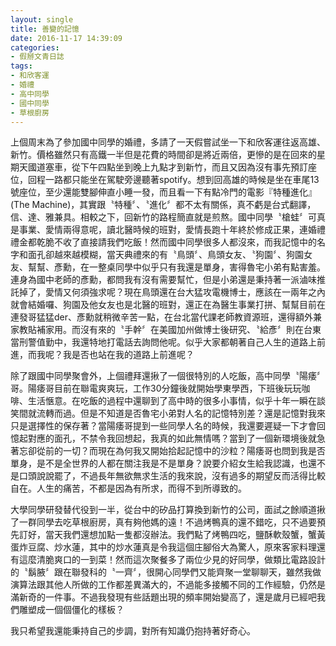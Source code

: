 ```yaml
---
layout: single
title: 善變的記憶
date: 2016-11-17 14:39:09
categories:
- 假掰文青日誌
tags:
- 和欣客運
- 婚禮
- 高中同學
- 國中同學
- 草根廚房
---
```


上個周末為了參加國中同學的婚禮，多請了一天假嘗試坐一下和欣客運往返高雄、新竹。價格雖然只有高鐵一半但是花費的時間卻是將近兩倍，更慘的是在回來的星期天國道塞車，從下午四點坐到晚上九點才到新竹，而且又因為沒有事先預訂座位，回程一路都只能坐在駕駛旁邊聽著spotify。想到回高雄的時候是坐在車尾13號座位，至少還能雙腳伸直小睡一發，而且看一下有點冷門的電影『特種進化』(The Machine)，其實跟〝特種〞、〝進化〞都不太有關係，真不虧是台式翻譯，信、達、雅兼具。相較之下，回新竹的路程簡直就是煎熬。國中同學〝槍蛙〞可真是事業、愛情兩得意呢，讀北醫時候的班對，愛情長跑十年終於修成正果，連婚禮禮金都乾脆不收了直接請我們吃飯！然而國中同學很多人都沒來，而我記憶中的名字和面孔卻越來越模糊，當天典禮來的有〝鳥頭〞、鳥頭女友、〝狗園〞、狗園女友、幫幫、彥勳，在一整桌同學中似乎只有我還是單身，害得魯宅小弟有點害羞。連身為國中老師的彥勳，都問我有沒有需要幫忙，但是小弟還是秉持著一派滷味推託掉了，愛情又何須強求呢？現在鳥頭還在台大猛攻電機博士，應該在一兩年之內就會結婚囉、狗園及他女友也是北醫的班對，還正在為醫生事業打拼、幫幫目前在連發哥猛猛der、彥勳就稍微辛苦一點，在台北當代課老師教資源班，還得額外兼家教貼補家用。而沒有來的〝手幹〞在美國加州做博士後研究、〝給彥〞則在台東當刑警值勤中，我還特地打電話去詢問他呢。似乎大家都朝著自己人生的道路上前進，而我呢？我是否也站在我的道路上前進呢？

除了跟國中同學聚會外，上個禮拜還揪了一個很特別的人吃飯，高中同學〝陽痿〞哥。陽痿哥目前在聯電爽爽玩，工作30分鐘後就開始學東學西，下班後玩玩咖啡、生活愜意。在吃飯的過程中還聊到了高中時的很多小事情，似乎十年一瞬在談笑間就流轉而過。但是不知道是否魯宅小弟對人名的記憶特別差？還是記憶對我來只是選擇性的保存著？當陽痿哥提到一些同學人名的時候，我還要遲疑一下才會回憶起對應的面孔，不禁令我回想起，我真的如此無情嗎？當到了一個新環境後就急著忘卻從前的一切？而現在為何我又開始拾起記憶中的沙粒？陽痿哥也問到我是否單身，是不是全世界的人都在關注我是不是單身？說要介紹女生給我認識，也還不是口頭說說罷了，不過長年無欲無求生活的我來說，沒有過多的期望反而活得比較自在。人生的痛苦，不都是因為有所求，而得不到所導致的。

大學同學研發替代役到一半，從台中的矽品打算換到新竹的公司，面試之餘順道揪了一群同學去吃草根廚房，真有夠他媽的遠！不過烤鴨真的還不錯吃，只不過要預先訂好，當天我們還想加點一隻都沒辦法。我們點了烤鴨四吃，鹽酥軟殼蟹，蟹黃蛋炸豆腐、炒水蓮，其中的炒水蓮真是令我這個庄腳俗大為驚人，原來客家料理還有這麼清脆爽口的一到菜！然而這次聚餐多了兩位少見的好同學，做類比電路設計的〝鬍腋〞跟在聯發科的〝一齊〞，很開心同學們又能齊聚一堂聊聊天，雖然我做演算法跟其他人所做的工作都差異滿大的，不過能多接觸不同的工作經驗，仍然是滿新奇的一件事。不過我發現有些話題出現的頻率開始變高了，還是歲月已經吧我們雕塑成一個個僵化的樣板？

我只希望我還能秉持自己的步調，對所有知識仍抱持著好奇心。

